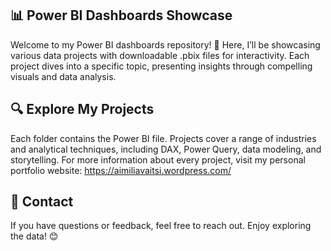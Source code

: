 ## 📊 Power BI Dashboards Showcase
Welcome to my Power BI dashboards repository! 🎉 Here, I’ll be showcasing various data projects with downloadable .pbix files for interactivity. Each project dives into a specific topic, presenting insights through compelling visuals and data analysis.

## 🔍 Explore My Projects
Each folder contains the Power BI file.
Projects cover a range of industries and analytical techniques, including DAX, Power Query, data modeling, and storytelling.
For more information about every project, visit my personal portfolio website: https://aimiliavaitsi.wordpress.com/

## 📧 Contact
If you have questions or feedback, feel free to reach out.
Enjoy exploring the data! 😊
